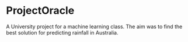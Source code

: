 # ProjectOracle
A University project for a machine learning class.
The aim was to find the best solution for predicting rainfall in Australia. 
